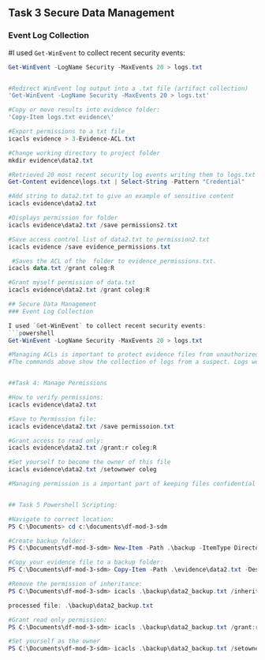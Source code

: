 ## Task 3 Secure Data Management

### Event Log Collection

#I used `Get-WinEvent` to collect recent security events:

```powershell
Get-WinEvent -LogName Security -MaxEvents 20 > logs.txt


#Redirect WinEvent log output into a .txt file (artifact collection)
'Get-WinEvent -LogName Security -MaxEvents 20 > logs.txt'

#Copy or move results into evidence folder:
'Copy-Item logs.txt evidence\'

#Export permissions to a txt file
icacls evidence > 3-Evidence-ACL.txt

#Change working directory to project folder
mkdir evidence\data2.txt 

#Retrieved 20 most recent security log events writing them to logs.txt . This was inside my evidence folder
Get-Content evidence\logs.txt | Select-String -Pattern "Credential"

#Add string to data2.txt to give an example of sensitive content
icacls evidence\data2.txt

#Displays permission for folder
icacls evidence\data2.txt /save permissions2.txt

#Save access control list of data2.txt to permission2.txt
icacls evidence /save evidence_permissions.txt

 #Saves the ACL of the  folder to evidence_permissions.txt.
icacls data.txt /grant coleg:R

#Grant myself permission of data.txt
icacls evidence\data2.txt /grant coleg:R

## Secure Data Management
### Event Log Collection

I used `Get-WinEvent` to collect recent security events:
```powershell
Get-WinEvent -LogName Security -MaxEvents 20 > logs.txt

#Managing ACLs is important to protect evidence files from unauthorized access points
#The commands above show the collection of logs from a suspect. Logs were filtered and saved. File permissions were changed to keep evidenced intact.


##Task 4: Manage Permissions

#How to verify permissions:
icacls evidence\data2.txt

#Save to Permission file:
icacls evidence\data2.txt /save permissoion.txt

#Grant access to read only:
icacls evidence\data2.txt /grant:r coleg:R

#Set yourself to become the owner of this file
icacls evidence\data2.txt /setownwer coleg

#Managing permission is a important part of keeping files confidential and your evidencde accurrate.


## Task 5 Powershell Scripting:

#Navigate to correct location:
PS C:\Documents> cd c:\documents\df-mod-3-sdm

#Create backup folder:
PS C:\Documents\df-mod-3-sdm> New-Item -Path .\backup -ItemType Directory

#Copy your evidence file to a backup folder:
PS C:\Documents\df-mod-3-sdm> Copy-Item -Path .\evidence\data2.txt -Destination .\backup\data2_backup.txt -Force

#Remove the permission of inheritance:
PS C:\Documents\df-mod-3-sdm> icacls .\backup\data2_backup.txt /inheritance:r

processed file: .\backup\data2_backup.txt

#Grant read only permission:
PS C:\Documents\df-mod-3-sdm> icacls .\backup\data2_backup.txt /grant:r coleg

#Set yourself as the owner
PS C:\Documents\df-mod-3-sdm> icacls .\backup\data2_backup.txt /setowner coleg